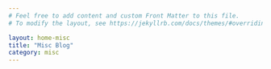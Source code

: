 ```yaml
---
# Feel free to add content and custom Front Matter to this file.
# To modify the layout, see https://jekyllrb.com/docs/themes/#overriding-theme-defaults

layout: home-misc
title: "Misc Blog" 
category: misc
---
```

